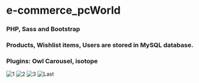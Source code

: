 # e-commerce_pcWorld

### PHP, Sass and Bootstrap
### Products, Wishlist items, Users are stored in MySQL database.
### Plugins: Owl Carousel, isotope

![1](https://user-images.githubusercontent.com/59448862/106331669-63911100-6296-11eb-9809-4a1cdb1690d3.PNG)
![2](https://user-images.githubusercontent.com/59448862/106331673-64c23e00-6296-11eb-9d98-203825510664.PNG)
![3](https://user-images.githubusercontent.com/59448862/106331678-655ad480-6296-11eb-99c7-2e7c123f5bba.PNG)
![Last](https://user-images.githubusercontent.com/59448862/106331676-655ad480-6296-11eb-9736-cc0704848f18.PNG)
